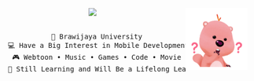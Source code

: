 <div align="center">
<img src="https://github.com/auliaahc/auliaahc/blob/main/assets/loopy.gif" width="25%" align="right" />
<img src="https://readme-typing-svg.demolab.com/?font=Inconsolata&weight=500&size=40&duration=4000&pause=300&color=EA005E&center=true&vCenter=true&multiline=true&repeat=false&random=false&width=1300&height=140&lines=hi+there!+%E2%9C%A7%CB%96*%C2%B0%E0%BF%90;i%27m+aulia%2C+a+girl+dev+techie+from+the+stars+%E2%9D%80" width="70%" />
<br><br>
<pre>
  🏫 Brawijaya University
  💻 Have a Big Interest in Mobile Development 
  🎮 Webtoon • Music • Games • Code • Movie
  🌙 Still Learning and Will Be a Lifelong Learner 🪐
</pre>
</div>
